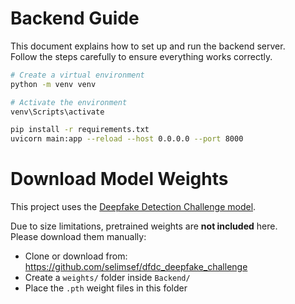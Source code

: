 # Backend Guide 

This document explains how to set up and run the backend server.  
Follow the steps carefully to ensure everything works correctly.

```bash
# Create a virtual environment
python -m venv venv

# Activate the environment
venv\Scripts\activate

pip install -r requirements.txt
uvicorn main:app --reload --host 0.0.0.0 --port 8000
```


# Download Model Weights

This project uses the [Deepfake Detection Challenge model](https://github.com/selimsef/dfdc_deepfake_challenge).

Due to size limitations, pretrained weights are **not included** here.  
Please download them manually:

- Clone or download from:  https://github.com/selimsef/dfdc_deepfake_challenge
- Create a `weights/` folder inside `Backend/`
- Place the `.pth` weight files in this folder

